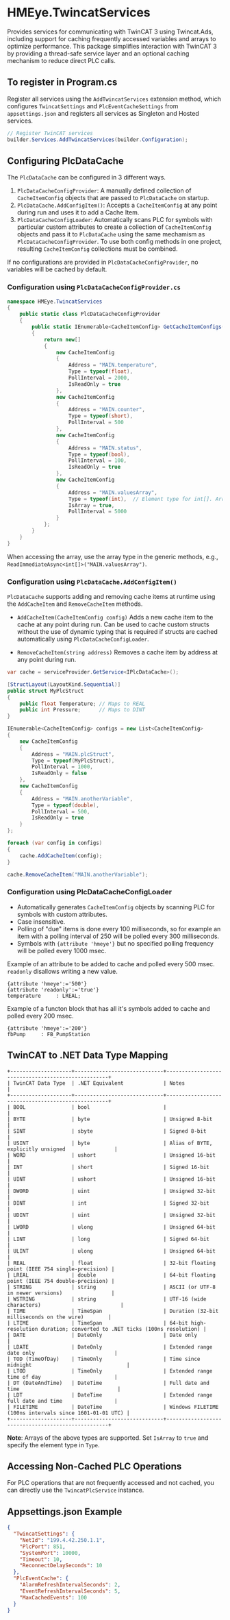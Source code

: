 # HMEye.TwincatServices

Provides services for communicating with TwinCAT 3 using Twincat.Ads, including support for caching frequently accessed variables and arrays to optimize performance. This package simplifies interaction with TwinCAT 3 by providing a thread-safe service layer and an optional caching mechanism to reduce direct PLC calls.

## To register in Program.cs

Register all services using the `AddTwincatServices` extension method, which configures `TwincatSettings` and `PlcEventCacheSettings` from `appsettings.json` and registers all services as Singleton and Hosted services.

```csharp
// Register TwinCAT services
builder.Services.AddTwincatServices(builder.Configuration);
```

## Configuring PlcDataCache

The `PlcDataCache` can be configured in 3 different ways.

1. `PlcDataCacheConfigProvider`: A manually defined collection of `CacheItemConfig` objects that are passed to `PlcDataCache` on startup.
2. `PlcDataCache.AddConfigItem()`: Accepts a `CacheItemConfig` at any point during run and uses it to add a Cache Item.
3. `PlcDataCacheConfigLoader`: Automatically scans PLC for symbols with particular custom attributes to create a collection of `CacheItemConfig` objects and pass it to `PlcDataCache` using the same mechamism as `PlcDataCacheConfigProvider`. To use both config methods in one project, resulting `CacheItemConfig` collections must be combined.

If no configurations are provided in `PlcDataCacheConfigProvider`, no variables will be cached by default.

### Configuration using `PlcDataCacheConfigProvider.cs`

```csharp
namespace HMEye.TwincatServices
{
    public static class PlcDataCacheConfigProvider
    {
        public static IEnumerable<CacheItemConfig> GetCacheItemConfigs()
        {
            return new[]
            {
                new CacheItemConfig
                {
                    Address = "MAIN.temperature",
                    Type = typeof(float),
                    PollInterval = 2000,
                    IsReadOnly = true
                },
                new CacheItemConfig
                {
                    Address = "MAIN.counter",
                    Type = typeof(short),
                    PollInterval = 500
                },
                new CacheItemConfig
                {
                    Address = "MAIN.status",
                    Type = typeof(bool),
                    PollInterval = 100,
                    IsReadOnly = true
                },
                new CacheItemConfig
                {
                    Address = "MAIN.valuesArray",
                    Type = typeof(int),  // Element type for int[]. Array lengths must match.
                    IsArray = true,
                    PollInterval = 5000
                }
            };
        }
    }
}
```

When accessing the array, use the array type in the generic methods, e.g., `ReadImmediateAsync<int[]>("MAIN.valuesArray")`.

### Configuration using `PlcDataCache.AddConfigItem()`

`PlcDataCache` supports adding and removing cache items at runtime using the `AddCacheItem` and `RemoveCacheItem` methods.

- `AddCacheItem(CacheItemConfig config)` Adds a new cache item to the cache at any point during run. Can be used to cache custom structs without the use of dynamic typing that is required if structs are cached automatically using `PlcDataCacheConfigLoader`.

- `RemoveCacheItem(string address)` Removes a cache item by address at any point during run.

```csharp
var cache = serviceProvider.GetService<IPlcDataCache>();

[StructLayout(LayoutKind.Sequential)]
public struct MyPlcStruct
{
    public float Temperature; // Maps to REAL
    public int Pressure;      // Maps to DINT
}

IEnumerable<CacheItemConfig> configs = new List<CacheItemConfig>
{
    new CacheItemConfig
    {
        Address = "MAIN.plcStruct",
        Type = typeof(MyPlcStruct),
        PollInterval = 1000,
        IsReadOnly = false
    },
    new CacheItemConfig
    {
        Address = "MAIN.anotherVariable",
        Type = typeof(double),
        PollInterval = 500,
        IsReadOnly = true
    }
};

foreach (var config in configs)
{
    cache.AddCacheItem(config);
}

cache.RemoveCacheItem("MAIN.anotherVariable");
```

### Configuration using PlcDataCacheConfigLoader

- Automatically generates `CacheItemConfig` objects by scanning PLC for symbols with custom attributes.
- Case insensitive.
- Polling of "due" items is done every 100 milliseconds, so for example an item with a polling interval of 250 will be polled every 300 milliseconds.
- Symbols with `{attribute 'hmeye'}` but no specified polling frequency will be polled every 1000 msec.

Example of an attribute to be added to cache and polled every 500 msec. `readonly` disallows writing a new value.
```
{attribute 'hmeye':='500'}
{attribute 'readonly':='true'}
temperature     : LREAL;
```

Example of a functon block that has all it's symbols added to cache and polled every 200 msec.
```
{attribute 'hmeye':='200'}
fbPump     : FB_PumpStation
```


## TwinCAT to .NET Data Type Mapping

```
+--------------------+-----------------------------+---------------------------------------------------+
| TwinCAT Data Type  | .NET Equivalent             | Notes                                             |
+--------------------+-----------------------------+---------------------------------------------------+
| BOOL               | bool                        |                                                   |
| BYTE               | byte                        | Unsigned 8-bit                                    |
| SINT               | sbyte                       | Signed 8-bit                                      |
| USINT              | byte                        | Alias of BYTE, explicitly unsigned                |
| WORD               | ushort                      | Unsigned 16-bit                                   |
| INT                | short                       | Signed 16-bit                                     |
| UINT               | ushort                      | Unsigned 16-bit                                   |
| DWORD              | uint                        | Unsigned 32-bit                                   |
| DINT               | int                         | Signed 32-bit                                     |
| UDINT              | uint                        | Unsigned 32-bit                                   |
| LWORD              | ulong                       | Unsigned 64-bit                                   |
| LINT               | long                        | Signed 64-bit                                     |
| ULINT              | ulong                       | Unsigned 64-bit                                   |
| REAL               | float                       | 32-bit floating point (IEEE 754 single-precision) |
| LREAL              | double                      | 64-bit floating point (IEEE 754 double-precision) |
| STRING             | string                      | ASCII (or UTF-8 in newer versions)                |
| WSTRING            | string                      | UTF-16 (wide characters)                          |
| TIME               | TimeSpan                    | Duration (32-bit milliseconds on the wire)        |
| LTIME              | TimeSpan                    | 64-bit high-resolution duration; converted to .NET ticks (100ns resolution) |
| DATE               | DateOnly                    | Date only                                         |
| LDATE              | DateOnly                    | Extended range date only                          |
| TOD (TimeOfDay)    | TimeOnly                    | Time since midnight                               |
| LTOD               | TimeOnly                    | Extended range time of day                        |
| DT (DateAndTime)   | DateTime                    | Full date and time                                |
| LDT                | DateTime                    | Extended range full date and time                 |
| FILETIME           | DateTime                    | Windows FILETIME (100ns intervals since 1601-01-01 UTC) |
+--------------------+-----------------------------+---------------------------------------------------+

```

**Note**: Arrays of the above types are supported. Set `IsArray` to `true` and specify the element type in `Type`.

## Accessing Non-Cached PLC Operations

For PLC operations that are not frequently accessed and not cached, you can directly use the `TwincatPlcService` instance.

## Appsettings.json Example

```json
{
  "TwincatSettings": {
    "NetId": "199.4.42.250.1.1",
    "PlcPort": 851,
    "SystemPort": 10000,
    "Timeout": 10,
    "ReconnectDelaySeconds": 10
  },
  "PlcEventCache": {
    "AlarmRefreshIntervalSeconds": 2,
    "EventRefreshIntervalSeconds": 5,
    "MaxCachedEvents": 100
  }
}
```